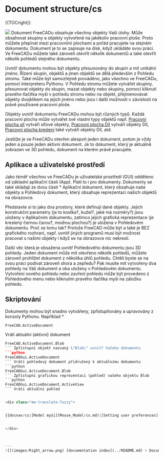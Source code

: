 # Document structure/cs
{{TOCright}}

![](images/Screenshot_treeview.jpg ) Dokument FreeCADu obsahuje všechny objekty Vaší úlohy. Může obsahovat skupiny a objekty vytvořené na jakékoliv pracovní ploše. Proto můžete přepínat mezi pracovními plochami a pořád pracujete na stejném dokumentu. Dokument je to se zapisuje na disk, když ukládáte svou práci. Ve FreeCADu můžete také zároveň otevřít několik dokumentů a také otevřít několik pohledů stejného dokumentu.


<div class="mw-translate-fuzzy">

Uvnitř dokumentu mohou být objekty přesunovány do skupin a mít unikátní jméno. Řízení skupin, objektů a jmen objektů se dělá především z Pohledu stromu. Také může být samozřejmě prováděno, jako všechno ve FreeCADu, pomocí interpreteru Pythonu. V Pohledu stromu můžete vytvářet skupiny, přesunovat objekty do skupin, mazat objekty nebo skupiny, pomocí kliknutí pravého tlačítka myši v pohledu stromu nebo na objekt, přejmenovávat objekty dvojklikem na jejich jméno nebo jsou i další možnosti v závislosti na právě používané pracovní ploše.


</div>


<div class="mw-translate-fuzzy">

Objekty uvnitř dokumentu FreeCADu mohou být různých typů. Každá pracovní plocha může vytvářet své vlastní typy objektů např. [Pracovní plocha sít](Mesh_Workbench/cs.md) vytváří síťové objekty, [Pracovní plocha Díl](Part_Workbench/cs.md) vytváří objekty Díl, [Pracovní plocha kreslení](Draft_Workbench/cs.md) také vytváří objekty Díl, atd.


</div>

Jestliže je ve FreeCADu otevřen alespoň jeden dokument, potom je vždy jeden a pouze jeden aktivní dokument. Je to dokument, který je aktuálně zobrazen ve 3D pohledu, dokument na kterém právě pracujete.

## Aplikace a uživatelské prostředí 


<div class="mw-translate-fuzzy">

Jako téměř všechno ve FreeCADu je uživatelské prostředí (GUI) odděleno od základní aplikační části (App). Platí to i pro dokumenty. Dokumenty se také skládají ze dvou částí   * Aplikační dokument, který obsahuje naše objekty a Pohledový dokument, který obsahuje reprezentaci našich objektů na obrazovce.


</div>


<div class="mw-translate-fuzzy">

Představte si to jako dva prostory, které definují dané objekty. Jejich konstrukční parametry (je to kostka?, kužel?, jaké má rozměry?) jsou uloženy v Aplikačním dokumentu, zatímco jejich grafická reprezentace (je kreslený černou čarou?, modrou plochou?) je uložena v Pohledovém dokumentu. Proč se tomu tak? Protože FreeCAD může být a také je BEZ grafického rozhraní, např. uvnitř jiných programů musí být možnost pracovat s našimi objekty i když se na obrazovce nic nekreslí.


</div>

Další věc která je obsažena uvnitř Pohledového dokumentu jsou 3D pohledy. Jeden dokument může mít otevřeno několik pohledů, můžete zároveň prohlížet dokument z několika úhlů pohledu. Chtěli byste se na svou práci podívat zároveň shora a zepředu? Pak musíte mít vytvořeny dva pohledy na Váš dokument a oba uloženy v Pohledovém dokumentu. Vytvoření nového pohledu nebo zavření pohledu může být provedeno z Pohledového menu nebo kliknutím pravého tlačítka myši na záložku pohledu.

## Skriptování


<div class="mw-translate-fuzzy">

Dokumenty mohou být snadno vytvářeny, zpřístupňovány a upravovány z konzoly Pythonu. Například   *


</div>


```python
FreeCAD.ActiveDocument
```

Vrátí aktuální (aktivní) dokument 
```python
FreeCAD.ActiveDocument.Blob
``` Zpřístupní objekt nazvaný \"Blob\" uvnitř Vašeho dokumentu 
```python
FreeCADGui.ActiveDocument
``` Vrátí pohledový dokument přidružený k aktuálnímu dokumentu 
```python
FreeCADGui.ActiveDocument.Blob
``` Zpřístupní grafickou reprezentaci (pohled) vašeho objektu Blob 
```python
FreeCADGui.ActiveDocument.ActiveView
``` Vrátí aktuální pohled


<div class="mw-translate-fuzzy">


{{docnav/cs|[Model myši](Mouse_Model/cs.md)|[Setting user preferences](Preferences_Editor/cs.md)}}


</div>



---
![](images/Right_arrow.png) [documentation index](../README.md) > Document structure/cs
